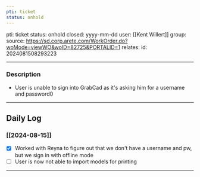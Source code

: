 ```yaml
---
pti: ticket
status: onhold
---
```




pti: ticket 
status: onhold
closed: yyyy-mm-dd
user: [[Kent Willert]]
group: 
source: https://sd.corp.arete.com/WorkOrder.do?woMode=viewWO&woID=82725&PORTALID=1
relates: 
id: 2024081508293223

---
### Description
- User is unable to sign into GrabCad as it's asking him for a username and password0

---
## Daily Log
### [[2024-08-15]]
- [x] Worked with Reyna to figure out that we don't have a username and pw, but we sign in with offline mode
- [ ] User is now not able to import models for printing
---
